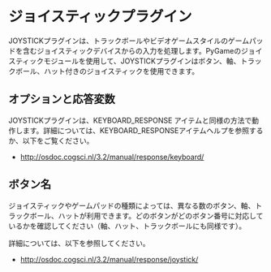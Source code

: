 # ジョイスティックプラグイン

JOYSTICKプラグインは、トラックボールやビデオゲームスタイルのゲームパッドを含むジョイスティックデバイスからの入力を処理します。PyGameのジョイスティックモジュールを使用して、JOYSTICKプラグインはボタン、軸、トラックボール、ハット付きのジョイスティックを使用できます。

## オプションと応答変数

JOYSTICKプラグインは、KEYBOARD_RESPONSE アイテムと同様の方法で動作します。詳細については、KEYBOARD_RESPONSEアイテムヘルプを参照するか、以下をご覧ください。

- <http://osdoc.cogsci.nl/3.2/manual/response/keyboard/>

## ボタン名

ジョイスティックやゲームパッドの種類によっては、異なる数のボタン、軸、トラックボール、ハットが利用できます。どのボタンがどのボタン番号に対応しているかを確認してください（軸、ハット、トラックボールにも同様です）。

詳細については、以下を参照してください。

- <http://osdoc.cogsci.nl/3.2/manual/response/joystick/>